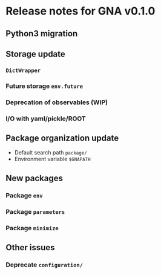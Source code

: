 # Release notes for GNA v0.1.0

## Python3 migration

## Storage update

### `DictWrapper` 

### Future storage `env.future`

### Deprecation of observables (WIP)

### I/O with yaml/pickle/ROOT

## Package organization update

* Default search path `package/`
* Environment variable `$GNAPATH`

## New packages

### Package `env`

### Package `parameters`

### Package `minimize`

## Other issues

### Deprecate `configuration/`
